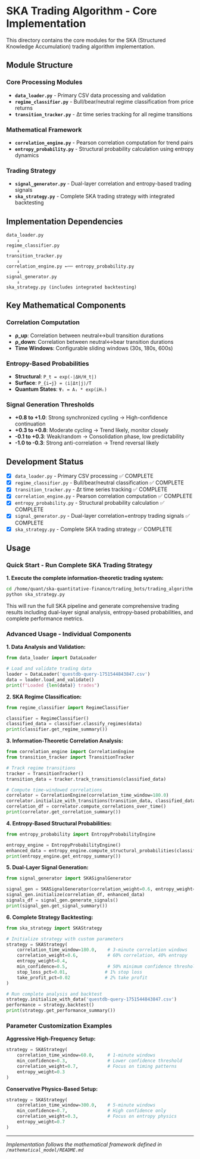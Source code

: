 # SKA Trading Algorithm - Core Implementation

This directory contains the core modules for the SKA (Structured Knowledge Accumulation) trading algorithm implementation.

## Module Structure

### Core Processing Modules
- **`data_loader.py`** - Primary CSV data processing and validation
- **`regime_classifier.py`** - Bull/bear/neutral regime classification from price returns
- **`transition_tracker.py`** - Δτ time series tracking for all regime transitions

### Mathematical Framework
- **`correlation_engine.py`** - Pearson correlation computation for trend pairs
- **`entropy_probability.py`** - Structural probability calculation using entropy dynamics

### Trading Strategy
- **`signal_generator.py`** - Dual-layer correlation and entropy-based trading signals
- **`ska_strategy.py`** - Complete SKA trading strategy with integrated backtesting

## Implementation Dependencies

```
data_loader.py
    ↓
regime_classifier.py
    ↓
transition_tracker.py
    ↓
correlation_engine.py ←── entropy_probability.py
    ↓
signal_generator.py
    ↓
ska_strategy.py (includes integrated backtesting)
```

## Key Mathematical Components

### Correlation Computation
- **ρ_up**: Correlation between neutral↔bull transition durations
- **ρ_down**: Correlation between neutral↔bear transition durations
- **Time Windows**: Configurable sliding windows (30s, 180s, 600s)

### Entropy-Based Probabilities
- **Structural**: `P_t = exp(-|ΔH/H_t|)`
- **Surface**: `P_{i→j} = ⟨i|Δτ|j⟩/T`
- **Quantum States**: `Ψᵢ = Aᵢ * exp(iHᵢ)`

### Signal Generation Thresholds
- **+0.8 to +1.0**: Strong synchronized cycling → High-confidence continuation
- **+0.3 to +0.8**: Moderate cycling → Trend likely, monitor closely
- **-0.1 to +0.3**: Weak/random → Consolidation phase, low predictability
- **-1.0 to -0.3**: Strong anti-correlation → Trend reversal likely

## Development Status

- [x] `data_loader.py` - Primary CSV processing ✅ COMPLETE
- [x] `regime_classifier.py` - Bull/bear/neutral classification ✅ COMPLETE
- [x] `transition_tracker.py` - Δτ time series tracking ✅ COMPLETE
- [x] `correlation_engine.py` - Pearson correlation computation ✅ COMPLETE
- [x] `entropy_probability.py` - Structural probability calculation ✅ COMPLETE
- [x] `signal_generator.py` - Dual-layer correlation+entropy trading signals ✅ COMPLETE
- [x] `ska_strategy.py` - Complete SKA trading strategy ✅ COMPLETE

## Usage

### **Quick Start - Run Complete SKA Trading Strategy**

**1. Execute the complete information-theoretic trading system:**

```bash
cd /home/quant/ska-quantitative-finance/trading_bots/trading_algorithm
python ska_strategy.py
```

This will run the full SKA pipeline and generate comprehensive trading results including dual-layer signal analysis, entropy-based probabilities, and complete performance metrics.

### **Advanced Usage - Individual Components**

**1. Data Analysis and Validation:**
```python
from data_loader import DataLoader

# Load and validate trading data
loader = DataLoader('questdb-query-1751544843847.csv')
data = loader.load_and_validate()
print(f"Loaded {len(data)} trades")
```

**2. SKA Regime Classification:**
```python
from regime_classifier import RegimeClassifier

classifier = RegimeClassifier()
classified_data = classifier.classify_regimes(data)
print(classifier.get_regime_summary())
```

**3. Information-Theoretic Correlation Analysis:**
```python
from correlation_engine import CorrelationEngine
from transition_tracker import TransitionTracker

# Track regime transitions
tracker = TransitionTracker()
transition_data = tracker.track_transitions(classified_data)

# Compute time-windowed correlations
correlator = CorrelationEngine(correlation_time_window=180.0)
correlator.initialize_with_transitions(transition_data, classified_data)
correlation_df = correlator.compute_correlations_over_time()
print(correlator.get_correlation_summary())
```

**4. Entropy-Based Structural Probabilities:**
```python
from entropy_probability import EntropyProbabilityEngine

entropy_engine = EntropyProbabilityEngine()
enhanced_data = entropy_engine.compute_structural_probabilities(classified_data)
print(entropy_engine.get_entropy_summary())
```

**5. Dual-Layer Signal Generation:**
```python
from signal_generator import SKASignalGenerator

signal_gen = SKASignalGenerator(correlation_weight=0.6, entropy_weight=0.4)
signal_gen.initialize(correlation_df, enhanced_data)
signals_df = signal_gen.generate_signals()
print(signal_gen.get_signal_summary())
```

**6. Complete Strategy Backtesting:**
```python
from ska_strategy import SKAStrategy

# Initialize strategy with custom parameters
strategy = SKAStrategy(
    correlation_time_window=180.0,    # 3-minute correlation windows
    correlation_weight=0.6,           # 60% correlation, 40% entropy
    entropy_weight=0.4,
    min_confidence=0.5,               # 50% minimum confidence threshold
    stop_loss_pct=0.01,              # 1% stop loss
    take_profit_pct=0.02             # 2% take profit
)

# Run complete analysis and backtest
strategy.initialize_with_data('questdb-query-1751544843847.csv')
performance = strategy.backtest()
print(strategy.get_performance_summary())
```

### **Parameter Customization Examples**

**Aggressive High-Frequency Setup:**
```python
strategy = SKAStrategy(
    correlation_time_window=60.0,     # 1-minute windows
    min_confidence=0.3,               # Lower confidence threshold
    correlation_weight=0.7,           # Focus on timing patterns
    entropy_weight=0.3
)
```

**Conservative Physics-Based Setup:**
```python
strategy = SKAStrategy(
    correlation_time_window=300.0,    # 5-minute windows
    min_confidence=0.7,               # High confidence only
    correlation_weight=0.3,           # Focus on entropy physics
    entropy_weight=0.7
)
```

---

*Implementation follows the mathematical framework defined in `/mathematical_model/README.md`*